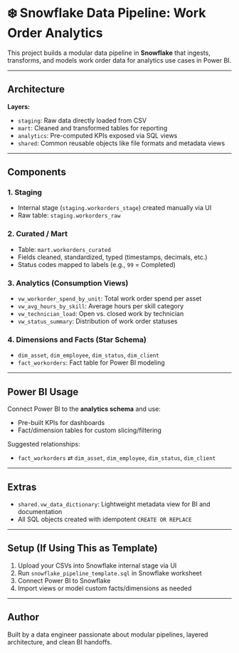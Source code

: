 # ❄️ Snowflake Data Pipeline: Work Order Analytics

This project builds a modular data pipeline in **Snowflake** that ingests, transforms, and models work order data for analytics use cases in Power BI.

---

## Architecture

**Layers:**
- `staging`: Raw data directly loaded from CSV
- `mart`: Cleaned and transformed tables for reporting
- `analytics`: Pre-computed KPIs exposed via SQL views
- `shared`: Common reusable objects like file formats and metadata views

---

## Components

### 1. Staging
- Internal stage (`staging.workorders_stage`) created manually via UI
- Raw table: `staging.workorders_raw`

### 2. Curated / Mart
- Table: `mart.workorders_curated`
- Fields cleaned, standardized, typed (timestamps, decimals, etc.)
- Status codes mapped to labels (e.g., `99` = Completed)

### 3. Analytics (Consumption Views)
- `vw_workorder_spend_by_unit`: Total work order spend per asset
- `vw_avg_hours_by_skill`: Average hours per skill category
- `vw_technician_load`: Open vs. closed work by technician
- `vw_status_summary`: Distribution of work order statuses

### 4. Dimensions and Facts (Star Schema)
- `dim_asset`, `dim_employee`, `dim_status`, `dim_client`
- `fact_workorders`: Fact table for Power BI modeling

---

##  Power BI Usage

Connect Power BI to the **analytics schema** and use:
- Pre-built KPIs for dashboards
- Fact/dimension tables for custom slicing/filtering

Suggested relationships:
- `fact_workorders` ⇄ `dim_asset`, `dim_employee`, `dim_status`, `dim_client`

---

## Extras

- `shared.vw_data_dictionary`: Lightweight metadata view for BI and documentation
- All SQL objects created with idempotent `CREATE OR REPLACE`

---

## Setup (If Using This as Template)

1. Upload your CSVs into Snowflake internal stage via UI
2. Run `snowflake_pipeline_template.sql` in Snowflake worksheet
3. Connect Power BI to Snowflake
4. Import views or model custom facts/dimensions as needed

---

## Author

Built by a data engineer passionate about modular pipelines, layered architecture, and clean BI handoffs.

